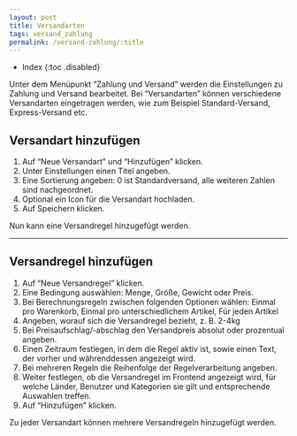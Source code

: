 ```yaml
---
layout: post
title: Versandarten
tags: versand_zahlung
permalink: /versand-zahlung/:title
---
```



+ Index
{:toc .disabled}


Unter dem Menüpunkt “Zahlung und Versand” werden die Einstellungen zu Zahlung und Versand bearbeitet. Bei “Versandarten” können verschiedene Versandarten eingetragen werden, wie zum Beispiel Standard-Versand, Express-Versand etc.


## Versandart hinzufügen


1. Auf “Neue Versandart” und “Hinzufügen” klicken. 
2. Unter Einstellungen einen Titel angeben. 
3. Eine Sortierung angeben: 0 ist Standardversand, alle weiteren Zahlen sind nachgeordnet. 
4. Optional ein Icon für die Versandart hochladen. 
5. Auf Speichern klicken.


Nun kann eine Versandregel hinzugefügt werden.


-----


## Versandregel hinzufügen


1. Auf “Neue Versandregel” klicken.
2. Eine Bedingung auswählen: Menge, Größe, Gewicht oder Preis.
3. Bei Berechnungsregeln zwischen folgenden Optionen wählen: Einmal pro Warenkorb, Einmal pro unterschiedlichem Artikel, Für jeden Artikel
4. Angeben, worauf sich die Versandregel bezieht, z. B. 2-4kg
5. Bei Preisaufschlag/-abschlag den Versandpreis absolut oder prozentual angeben.
6. Einen Zeitraum festlegen, in dem die Regel aktiv ist, sowie einen Text, der vorher und währenddessen angezeigt wird.
7. Bei mehreren Regeln die Reihenfolge der Regelverarbeitung angeben.
8. Weiter festlegen, ob die Versandregel im Frontend angezeigt wird, für welche Länder, Benutzer und Kategorien sie gilt und entsprechende Auswahlen treffen.
9. Auf “Hinzufügen” klicken.


Zu jeder Versandart können mehrere Versandregeln hinzugefügt werden.
